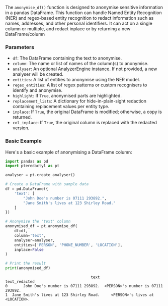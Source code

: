The `anonymise_df()` function is designed to anonymise sensitive information in a pandas DataFrame. This function can handle Named Entity Recognition (NER) and regex-based entity recognition to redact information such as names, addresses, and other personal identifiers. It can act on a single column or multiple, and redact inplace or by returning a new DataFrame/column

### Parameters

- `df`: The DataFrame containing the text to anonymise.
- `column`: The name or list of names of the column(s) to anonymise.
- `analyser`: An optional AnalyzerEngine instance. If not provided, a new analyser will be created.
- `entities`: A list of entities to anonymise using the NER model.
- `regex_entities`: A list of regex patterns or custom recognisers to identify and anonymise.
- `highlight`: If `True`, anonymised parts are highlighted.
- `replacement_lists`: A dictionary for hide-in-plain-sight redaction containing replacement values per entity type.
- `inplace`: If `True`, the original DataFrame is modified; otherwise, a copy is returned.
- `col_inplace`: If `True`, the original column is replaced with the redacted version.

### Basic Example

Here's a basic example of anonymising a DataFrame column:

```python
import pandas as pd
import pteredactyl as pt

analyser = pt.create_analyser()

# Create a DataFrame with sample data
df = pd.DataFrame({
    'text': [
        "John Doe's number is 07111 293892.",
        "Jane Smith's lives at 123 Shirley Road."
    ]
})

# Anonymise the 'text' column
anonymised_df = pt.anonymise_df(
    df=df,
    column='text',
    analyser=analyser,
    entities=['PERSON', 'PHONE_NUMBER', 'LOCATION'],
    inplace=False
)

# Print the result
print(anonymised_df)
```
```Output
                                      text                       text_redacted
0       John Doe's number is 07111 293892.  <PERSON>'s number is 07111 293892.
1  Jane Smith's lives at 123 Shirley Road.     <PERSON>'s lives at <LOCATION>.
```
